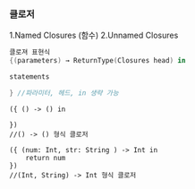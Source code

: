 ### 클로저
1.Named Closures (함수)
2.Unnamed Closures 

```swift
클로져 표현식
{(parameters) → ReturnType(Closures head) in

statements

} //파라미터, 헤드, in 생략 가능
```

```
({ () -> () in
    
}) 
//() -> () 형식 클로저

({ (num: Int, str: String ) -> Int in
    return num
}) 
//(Int, String) -> Int 형식 클로저

```
